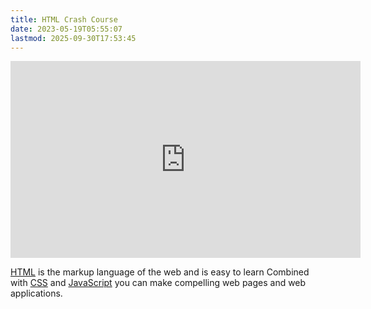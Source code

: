 ```yaml
---
title: HTML Crash Course
date: 2023-05-19T05:55:07
lastmod: 2025-09-30T17:53:45
---
```


<div class="iframe-16-9-container">
<iframe class="youTubeIframe" width="560" height="315" src="https://www.youtube.com/embed/dk3F9ONez7M?si=bzt7ySNd2FheD0Y0?rel=0" title="YouTube video player" frameborder="0" allow="accelerometer; autoplay; clipboard-write; encrypted-media; gyroscope; picture-in-picture; web-share" referrerpolicy="strict-origin-when-cross-origin" allowfullscreen></iframe>
</div>

[HTML](./html.md) is the markup language of the web and is easy to learn Combined with [CSS](./css.md) and [JavaScript](./javascript.md) you can make compelling web pages and web applications.
